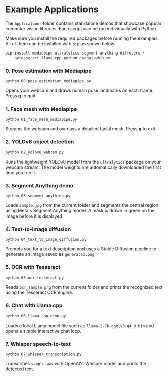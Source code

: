 # Example Applications

The `Applications` folder contains standalone demos that showcase popular computer vision libraries. Each script can be run individually with Python.

Make sure you install the required packages before running the examples. All of them can be installed with `pip` as shown below.

```bash
pip install mediapipe ultralytics segment-anything diffusers \
    pytesseract llama-cpp-python openai-whisper
```

### 0. Pose estimation with Mediapipe
`python 00_pose_estimation_mediapipe.py`

Opens your webcam and draws human pose landmarks on each frame. Press **q** to quit.

### 1. Face mesh with Mediapipe
`python 01_face_mesh_mediapipe.py`

Streams the webcam and overlays a detailed facial mesh. Press **q** to exit.

### 2. YOLOv8 object detection
`python 02_yolov8_webcam.py`

Runs the lightweight YOLOv8 model from the `ultralytics` package on your webcam stream. The model weights are automatically downloaded the first time you run it.

### 3. Segment Anything demo
`python 03_segment_anything.py`

Loads `sample.jpg` from the current folder and segments the central region using Meta's Segment Anything model. A mask is drawn in green on the image before it is displayed.

### 4. Text-to-image diffusion
`python 04_text_to_image_diffusion.py`

Prompts you for a text description and uses a Stable Diffusion pipeline to generate an image saved as `generated.png`.

### 5. OCR with Tesseract
`python 05_ocr_tesseract.py`

Reads `ocr_sample.png` from the current folder and prints the recognized text using the Tesseract OCR engine.

### 6. Chat with Llama.cpp
`python 06_llama_cpp_demo.py`

Loads a local Llama model file such as `llama-2-7b.ggmlv3.q4_0.bin` and opens a simple interactive chat loop.

### 7. Whisper speech-to-text
`python 07_whisper_transcription.py`

Transcribes `sample.wav` with OpenAI's Whisper model and prints the detected text.
